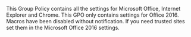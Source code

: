 This Group Policy contains all the settings for Microsoft Office, Internet Explorer and Chrome.  This GPO only contains settings for Office 2016.  Macros have been disabled without notification.  If you need trusted sites set them in the Microsoft Office 2016 settings.